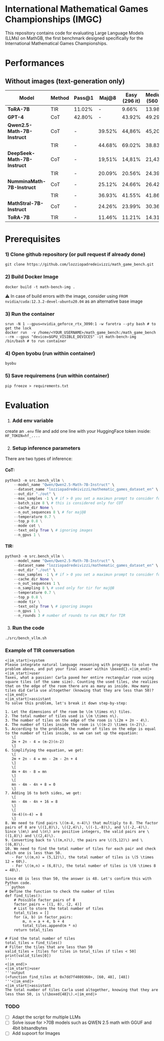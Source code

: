# International Mathematical Games Championships (IMGC)
This repository contains code for evaluating Large Language Models (LLMs) on MathGB, the first benchmark designed specifically for the International Mathematical Games Championships.

# Performances
## Without images (text-generation only)
| Model                          | Method      | Pass@1 | Maj@8 | Easy (296 it) | Medium (560 it) | Hard (422 it) |
|--------------------------------|-------------|--------|-------|---------------|-----------------|---------------|
| **ToRA-7B**                    | TIR         | 11.02% | -     | 9.66%         | 13.98%          | 7.91%         |
| **GPT-4**                      | CoT         | 42.80% | -     | 43.92%        | 49.29%          | 33.41%        |  
| **Qwen2.5-Math-7B-Instruct**   | CoT         | -      | 39.52%| 44,86%        | 45,20%          | 29,06%        |
|                                | TIR         | -      | 44.68%| 69.02%        | 38.83%          | 45.05%        |
| **DeepSeek-Math-7B-Instruct**  | CoT         | -      | 19,51%| 14,81%        | 21,43%          | 20,21%        |
|                                | TIR         | -      | 20.09%| 20.56%        | 24.39%          | 13.26%        |
| **NumminaMath-7B-Instruct**    | CoT         | -      | 25.12%| 24.66%        | 26.42%          | 23.89%        |
|                                | TIR         | -      | 36.93%| 41.55%        | 41.86%          | 27.25%        |
| **MathStral-7B-Instruct**      | CoT         | -      | 24.26%| 23.99%        | 30.36%          | 16.35%        |
| **ToRA-7B**                    | TIR         | -      | 11.46%| 11.21%        | 14.31%          | 7.23%         |

# Prerequisites 
### 1) Clone github repository (or pull request if already done)
```
git clone https://github.com/lozziopadredeivizzi/math_game_bench.git
```

### 2) Build Docker Image
```
docker build -t math-bench-img .
```
⚠️ In case of build errors with the image, consider using `FROM nvidia/cuda:12.3.2-devel-ubuntu20.04` as an alternative base image

### 3) Run the container 
```
srun -N 1 --gpus=nvidia_geforce_rtx_3090:1 -w faretra --pty bash # to get the lock
docker run  -v /home/<YOUR_USERNAME>/math_game_bench:/math_game_bench --rm --gpus "device=$GPU_VISIBLE_DEVICES" -it math-bench-img  /bin/bash # to run container
```

### 4) Open byobu (run within container)
```
byobu
```

### 5) Save requiremens (run within container)
```
pip freeze > requirements.txt
```

# Evaluation

1) ### Add env variable
create an `.env` file and add one line with your HuggingFace token inside: `HF_TOKEN=hf_....`

2) ### Setup inference parameters
There are two types of inference: 

#### CoT:

```python
python3 -m src.bench_vllm \
    --model_name "Qwen/Qwen2.5-Math-7B-Instruct" \
    --dataset_name "lozziopadredeivizzi/mathematic_games_dataset_en" \
    --out_dir "./out" \
    --max_samples -1 \ # if > 0 you set a maximun prompt to consider for the execution, useful for debug
    --batch_size 8 \ # this is considered only for COT
    --cache_dir None \
    --n_out_sequences 8 \ # for maj@8
    --temperature 0.7 \
    --top_p 0.8 \
    --mode cot \
    --text_only True \ # ignoring images
    --n_gpus 1 \
```

#### TIR:

```python
python3 -m src.bench_vllm \
    --model_name "Qwen/Qwen2.5-Math-7B-Instruct" \
    --dataset_name "lozziopadredeivizzi/mathematic_games_dataset_en" \
    --out_dir "./out" \
    --max_samples -1 \ # if > 0 you set a maximun prompt to consider for the execution, useful for debug
    --cache_dir None \
    --n_out_sequences 1 \ 
    --n_sampling 8 \ # used only for tir for maj@8
    --temperature 0.7 \
    --top_p 0.8 \
    --mode tir \
    --text_only True \ # ignoring images
    --n_gpus 1 \
    --n_rounds 3 # number of rounds to run ONLY for TIR
```

3) ### Run the code
```
./src/bench_vllm.sh
```

### Example of TIR conversation
```
<|im_start|>system
Please integrate natural language reasoning with programs to solve the problem above, and put your final answer within \boxed{}.<|im_end|>
<|im_start|>user
Taxes, what a passion! Carla paved her entire rectangular room using square tiles (of the same size). Counting the used tiles, she realizes that on the edge of the room there are as many as inside. How many tiles did Carla use altogether (knowing that they are less than 50)?<|im_end|>
<|im_start|>assistant
To solve this problem, let's break it down step-by-step:

1. Let the dimensions of the room be \(m \times n\) tiles.
2. The total number of tiles used is \(m \times n\).
3. The number of tiles on the edge of the room is \(2m + 2n - 4\).
4. The number of tiles inside the room is \((m-2) \times (n-2)\).
5. According to the problem, the number of tiles on the edge is equal to the number of tiles inside, so we can set up the equation:
   \[
   2m + 2n - 4 = (m-2)(n-2)
   \]
6. Simplifying the equation, we get:
   \[
   2m + 2n - 4 = mn - 2m - 2n + 4
   \]
   \[
   4m + 4n - 8 = mn
   \]
   \[
   mn - 4m - 4n + 8 = 0
   \]
7. Adding 16 to both sides, we get:
   \[
   mn - 4m - 4n + 16 = 8
   \]
   \[
   (m-4)(n-4) = 8
   \]
8. We need to find pairs \((m-4, n-4)\) that multiply to 8. The factor pairs of 8 are \((1,8)\), \((2,4)\), \((-1,-8)\), and \((-2,-4)\). Since \(m\) and \(n\) are positive integers, the valid pairs are \((1,8)\) and \((2,4)\).
9. Converting back to \((m,n)\), the pairs are \((5,12)\) and \((6,8)\).
10. We need to find the total number of tiles for each pair and check which one is less than 50.
   - For \((m,n) = (5,12)\), the total number of tiles is \(5 \times 12 = 60\).
   - For \((m,n) = (6,8)\), the total number of tiles is \(6 \times 8 = 48\).

Since 48 is less than 50, the answer is 48. Let's confirm this with Python code.
```python
# Define the function to check the number of tiles
def find_tiles():
    # Possible factor pairs of 8
    factor_pairs = [(1, 8), (2, 4)]
    # List to store the total number of tiles
    total_tiles = []
    for (a, b) in factor_pairs:
        m, n = a + 4, b + 4
        total_tiles.append(m * n)
    return total_tiles

# Find the total number of tiles
total_tiles = find_tiles()
# Filter the tiles that are less than 50
valid_tiles = [tiles for tiles in total_tiles if tiles < 50]
print(valid_tiles[0])
'''
<|im_end|>
<|im_start|>user
'''output
(<function find_tiles at 0x7dd7f4089360>, [60, 48], [48])
'''<|im_end|>
<|im_start|>assistant
The total number of tiles Carla used altogether, knowing that they are less than 50, is \(\boxed{48}\).<|im_end|>
```

### TODO
- [ ] Adapt the script for multiple LLMs
- [ ] Solve issue for >70B models such as QWEN 2.5 math with GGUF and 4bit bitsandbytes
- [ ] Add supoort for Images
